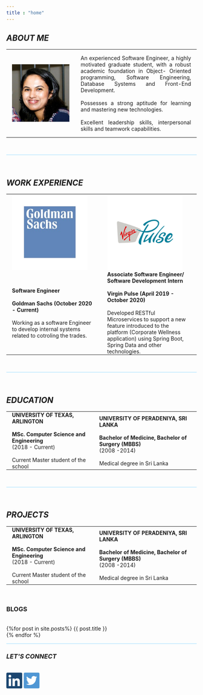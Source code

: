 ```yaml
---
title : "home"
---
```


## _**ABOUT ME**_
   
<table style="border:none;">     
    <tr>         
        <td style="border:none; padding:0 15px 0 15px;"><img src="images/pic.jpeg" alt="Erandi Ranthilake" width="1000" length="1000"></td>         
        <td style="border:none; padding:0 15px 0 15px;"><p align="justify">
            An experienced Software Engineer, a highly motivated graduate student, with a robust academic foundation in Object- Oriented programming, Software Engineering, Database
                        Systems and Front-End Development.<br><br>Possesses a strong aptitude for learning and mastering
                        new technologies.<br><br>Excellent leadership skills, interpersonal skills and teamwork capabilities.
            </p></td>     
    </tr> 
</table>

<br>
<hr style="color:#9ddcff; background-color:#9ddcff;">  
<br>

## _**WORK EXPERIENCE**_

<table style="border:none; table-layout:fixed;">     
    <tr>         
        <td style="border:none; padding:0 15px 0 15px;" width="50%"><img src="images/goldmanSachs.jpg" alt="Goldman Sachs Logo" width="200" length="200"></td>         
        <td style="border:none; padding:0 15px 0 15px;" width="50%"><img src="images/VirginPulseLogo.jpg" alt="Virgin Pulse Logo" width="200" length="200"></td>
    </tr>
    <tr>         
            <td style="border:none; padding:0 15px 0 15px;">
               <b>Software Engineer<br><br>Goldman Sachs (October 2020 - Current)</b><br><br> Working as a software Engineer to develop internal systems related to cotroling the trades.
            </td>         
            <td style="border:none; padding:0 15px 0 15px;">
               <b>Associate Software Engineer/ Software Development Intern<br><br>Virgin Pulse (April 2019 - October 2020)</b><br><br> Developed RESTful Microservices to support a new feature introduced to the
platform (Corporate Wellness application) using Spring Boot, Spring Data and
other technologies.
            </td>     
        </tr>  
</table>

<br>
<hr style="color:#9ddcff; background-color:#9ddcff;">
<br>

## _**EDUCATION**_

<table style="border:none; table-layout:fixed;">     
    <tr>         
            <td style="border:none; padding:0 15px 0 15px;">
               <b>UNIVERSITY OF TEXAS, ARLINGTON<br><br>MSc. Computer Science and Engineering </b><br>(2018 - Current)<br><br> Current Master student of the school
            </td>         
            <td style="border:none; padding:0 15px 0 15px;">
               <b>UNIVERSITY OF PERADENIYA, SRI LANKA<br><br>Bachelor of Medicine, Bachelor of Surgery (MBBS)</b><br>(2008 -2014)<br><br> Medical degree in Sri Lanka
            </td>     
        </tr>  
</table>

<br>
<hr style="color:#9ddcff; background-color:#9ddcff;">
<br>

## _**PROJECTS**_

<table style="border:none; table-layout:fixed;">     
    <tr>         
            <td style="border:none; padding:0 15px 0 15px;">
               <b>UNIVERSITY OF TEXAS, ARLINGTON<br><br>MSc. Computer Science and Engineering </b><br>(2018 - Current)<br><br> Current Master student of the school
            </td>         
            <td style="border:none; padding:0 15px 0 15px;">
               <b>UNIVERSITY OF PERADENIYA, SRI LANKA<br><br>Bachelor of Medicine, Bachelor of Surgery (MBBS)</b><br>(2008 -2014)<br><br> Medical degree in Sri Lanka
            </td>     
        </tr>  
</table>

<br>

<h3>BLOGS</h3><br>
{%for post in site.posts%}
    {{ post.title }}<br>
{% endfor %}<br>

<hr style="color:#9ddcff; background-color:#9ddcff;">

### _LET'S CONNECT_

<br>
<a href="https://www.linkedin.com/in/erandi-ranthilake/"><img src="images/linkedIn.jpg" alt="LinkedIn" style="width:42px;height:42px;"></a>
<a href="https://twitter.com/explore"><img src="images/twitter.jpg" alt="LinkedIn" style="width:42px;height:42px;"></a>

<br><br>
